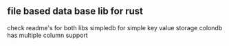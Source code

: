 ## file based data base lib for rust

check readme's for both libs
simpledb for simple key value storage
colondb has multiple column support
